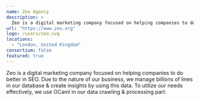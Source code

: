 ```yaml
---
name: Zeo Agency
description: > 
  Zeo is a digital marketing company focused on helping companies to do better in SEO.
url: "https://www.zeo.org"
logo: /users/zeo.svg
locations: 
  - "London, United Kingdom"
consortium: false
featured: true
---
```


Zeo is a digital marketing company focused on helping companies to do better in SEO. Due to the nature of our business, we manage billions of lines in our database & create insights by using this data. To utilize our needs effectively, we use OCaml in our data crawling & processing part.
